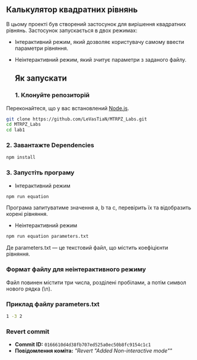 ## Калькулятор квадратних рівнянь

В цьому проекті був створений застосунок для вирішення квадратних рівнянь. 
Застосунок запускається в двох режимах:
- Інтерактивний режим, який дозволяє користувачу самому ввести параметри рівняння.
- Неінтерактивний режим, який зчитує параметри з заданого файлу.

  ## Як запускати

  ### 1. Клонуйте репозиторій

Переконайтеся, що у вас встановлений [Node.js](https://nodejs.org/).
```sh
git clone https://github.com/LeVasTiaN/MTRPZ_Labs.git
cd MTRPZ_Labs
cd lab1
```

### 2. Завантажте Dependencies
```sh
npm install
```

### 3. Запустіть програму
- Інтерактивний режим
```sh
npm run equation
```
Програма запитуватиме значення a, b та c, перевірить їх та відобразить корені рівняння.

- Неінтерактивний режим
```sh
npm run equation parameters.txt
```
Де parameters.txt — це текстовий файл, що містить коефіцієнти рівняння.

### Формат файлу для неінтерактивного режиму
Файл повинен містити три числа, розділені пробілами, а потім символ нового рядка (\n).

### Приклад файлу parameters.txt
```sh
1 -3 2
```

### Revert commit

- **Commit ID:** `0166610d4d38fb707ed525a0ec50b8fc9154c1c1`
- **Повідомлення коміта:** *"Revert "Added Non-interactive mode""*
